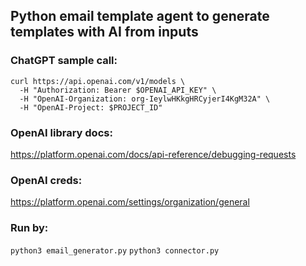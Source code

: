 ## Python email template agent to generate templates with AI from inputs

### ChatGPT sample call:
```
curl https://api.openai.com/v1/models \
  -H "Authorization: Bearer $OPENAI_API_KEY" \
  -H "OpenAI-Organization: org-IeylwHKkgHRCyjerI4KgM32A" \
  -H "OpenAI-Project: $PROJECT_ID"
```

### OpenAI library docs:
https://platform.openai.com/docs/api-reference/debugging-requests

### OpenAI creds:
https://platform.openai.com/settings/organization/general

### Run by:
```python3 email_generator.py```
```python3 connector.py```